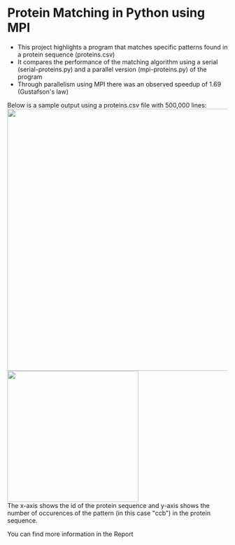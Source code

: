 # Protein Matching in Python using MPI
- This project highlights a program that matches specific patterns found in a protein sequence (proteins.csv)
- It compares the performance of the matching algorithm using a serial (serial-proteins.py) and a parallel version (mpi-proteins.py) of the program
- Through parallelism using MPI there was an observed speedup of 1.69 (Gustafson's law)

Below is a sample output using a proteins.csv file with 500,000 lines:
<br><img src="https://github.com/user-attachments/assets/1233db56-1ce6-4035-81bc-f6aa30cf75af" width="600">
<br><img src="https://github.com/user-attachments/assets/a2a7eb5b-9cfa-4dcb-aed3-c13025483c43" width="300">
<br>The x-axis shows the id of the protein sequence and y-axis shows the number of occurences of the pattern (in this case "ccb") in the protein sequence.

You can find more information in the Report
